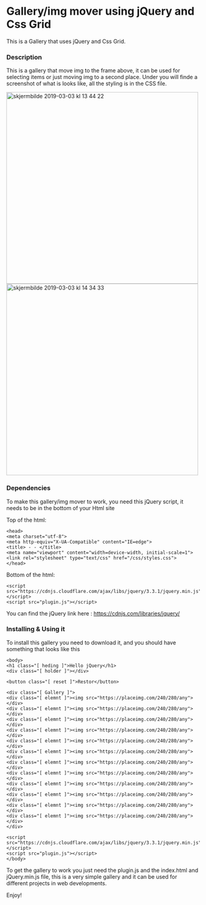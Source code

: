 # Gallery/img mover using jQuery and Css Grid

This is a Gallery that uses jQuery and Css Grid. 


### Description

This is a gallery that move img to the frame above, it can be used for selecting items or just moving img to a second place. 
Under you will finde a screenshot of what is looks like, all the styling is in the CSS file.  

<img width="500" alt="skjermbilde 2019-03-03 kl 13 44 22" src="https://user-images.githubusercontent.com/32140076/53695865-3ba28580-3dc1-11e9-9328-749462e6c540.png"><br><img width="500" alt="skjermbilde 2019-03-03 kl 14 34 33" src="https://user-images.githubusercontent.com/32140076/53695898-84f2d500-3dc1-11e9-8bff-b337ec654797.png">



### Dependencies

To make this gallery/img mover to work, you need this jQuery script, it needs to be in the bottom of your Html site 

Top of the html:
```
<head>
<meta charset="utf-8">
<meta http-equiv="X-UA-Compatible" content="IE=edge">
<title> - - </title>
<meta name="viewport" content="width=device-width, initial-scale=1">
<link rel="stylesheet" type="text/css" href="/css/styles.css">
</head> 

```

Bottom of the html:

```
<script src="https://cdnjs.cloudflare.com/ajax/libs/jquery/3.3.1/jquery.min.js"></script>
<script src="plugin.js"></script>
```

You can find the jQuery link here : https://cdnjs.com/libraries/jquery/




### Installing & Using it 

To install this gallery you need to download it, and you should have something that looks like this

```
<body>
<h1 class="[ heding ]">Hello jQuery</h1>
<div class="[ holder ]"></div>

<button class="[ reset ]">Restor</button>

<div class="[ Gallery ]">
<div class="[ elemnt ]"><img src="https://placeimg.com/240/280/any"></div>
<div class="[ elemnt ]"><img src="https://placeimg.com/240/280/any"></div>
<div class="[ elemnt ]"><img src="https://placeimg.com/240/280/any"></div>
<div class="[ elemnt ]"><img src="https://placeimg.com/240/280/any"></div>
<div class="[ elemnt ]"><img src="https://placeimg.com/240/280/any"></div>
<div class="[ elemnt ]"><img src="https://placeimg.com/240/280/any"></div>
<div class="[ elemnt ]"><img src="https://placeimg.com/240/280/any"></div>
<div class="[ elemnt ]"><img src="https://placeimg.com/240/280/any"></div>
<div class="[ elemnt ]"><img src="https://placeimg.com/240/280/any"></div>
<div class="[ elemnt ]"><img src="https://placeimg.com/240/280/any"></div>
<div class="[ elemnt ]"><img src="https://placeimg.com/240/280/any"></div>
<div class="[ elemnt ]"><img src="https://placeimg.com/240/280/any"></div>
</div>

<script src="https://cdnjs.cloudflare.com/ajax/libs/jquery/3.3.1/jquery.min.js"></script>
<script src="plugin.js"></script>
</body>
```

To get the gallery to work you just need the plugin.js and the index.html and jQuery.min.js file, this is a very simple gallery and it can be used for different projects in web developments.  

Enjoy!
